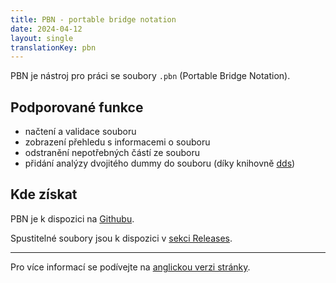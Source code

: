 ```yaml
---
title: PBN - portable bridge notation 
date: 2024-04-12
layout: single
translationKey: pbn
---
```


PBN je nástroj pro práci se soubory `.pbn` (Portable Bridge Notation).


## Podporované funkce

- načtení a validace souboru
- zobrazení přehledu s informacemi o souboru
- odstranění nepotřebných částí ze souboru
- přidání analýzy dvojitého dummy do souboru (díky knihovně [dds](https://github.com/dds-bridge/dds))

## Kde získat

PBN je k dispozici na [Githubu](https://github.com/zdenecek/pbn).

Spustitelné soubory jsou k dispozici v [sekci Releases](https://github.com/zdenecek/pbn/releases).

---

Pro více informací se podívejte na [anglickou verzi stránky](/pbn/).
